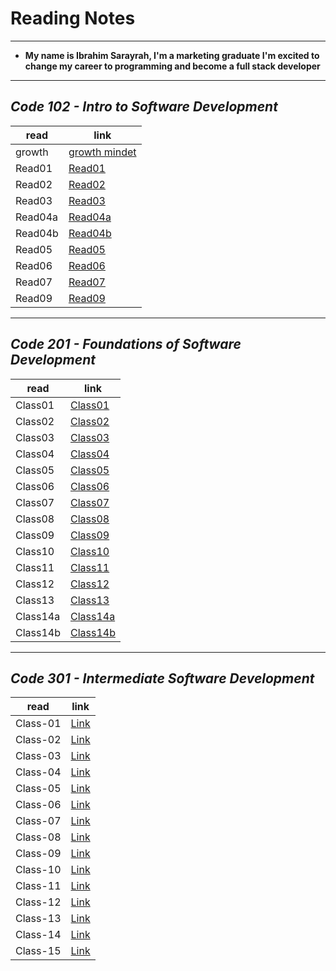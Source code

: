 # Reading Notes

___

* **My name is Ibrahim Sarayrah, I'm a marketing graduate I'm excited to change my career to programming and become a full stack developer**

___

## *Code 102 - Intro to Software Development*

| read        | link |
| ----------- | ----------- |
| growth      | [growth mindet](GrowthMindset.md) |
| Read01      | [Read01](Read01.md)      |
| Read02      | [Read02](Read02.md)      |
| Read03      | [Read03](Read03.md)      |
| Read04a     | [Read04a](Read04a.md)    |
| Read04b     | [Read04b](Read04b.md)    |
| Read05      | [Read05](Read05.md)      |
| Read06      | [Read06](Read06.md)      |
| Read07      | [Read07](Read07.md)      |
| Read09      | [Read09](Read09.md)      |

___

## *Code 201 - Foundations of Software Development*

| read        | link |
| ----------- | ----------- |
|   Class01   | [Class01](Class01.md)    |
|   Class02   | [Class02](Class02.md)    |
|   Class03   | [Class03](Class03.md)    |
|   Class04   | [Class04](Class04.md)    |
|   Class05   | [Class05](Class05.md)    |
|   Class06   | [Class06](Class06.md)    |
|   Class07   | [Class07](Class07.md)    |
|   Class08   | [Class08](Class08.md)    |
|   Class09   | [Class09](Class09.md)    |
|   Class10   | [Class10](Class10.md)    |
|   Class11   | [Class11](Class11.md)    |
|   Class12   | [Class12](Class12.md)    |
|   Class13   | [Class13](Class13.md)    |
|   Class14a  | [Class14a](Class14a.md)  |
|   Class14b  | [Class14b](Class14b.md)  |

___

## *Code 301 - Intermediate Software Development*

| read         | link   |
| -----------  | ----------- |
|   Class-01   | [Link](Class-01.md) |
|   Class-02   | [Link](Class-02.md) |
|   Class-03   | [Link](Class-03.md) |
|   Class-04   | [Link](Class-04.md) |
|   Class-05   | [Link](Class-05.md) |
|   Class-06   | [Link](Class-06.md) |
|   Class-07   | [Link](Class-07.md) |
|   Class-08   | [Link](Class-08.md) |
|   Class-09   | [Link](Class-09.md) |
|   Class-10   | [Link](Class-10.md) |
|   Class-11   | [Link]()    |
|   Class-12   | [Link]()    |
|   Class-13   | [Link]()    |
|   Class-14   | [Link]()    |
|   Class-15   | [Link]()    |
